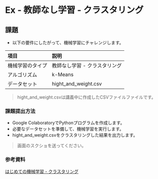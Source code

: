 # Ex - 教師なし学習 - クラスタリング

## 課題

* 以下の要件にしたがって、機械学習にチャレンジします。

|項目|説明|
|:--|:--|
|機械学習のタイプ|教師なし学習 - クラスタリング|
|アルゴリズム|k-Means|
|データセット| hight_and_weight.csv |

> hight_and_weight.csvは講義中に作成したCSVファイルファイルです。

### 課題提出方法

* Google ColaboratoryでPythonプログラムを作成します。
* 必要なデータセットを準備して、機械学習を実行します。
* hight_and_weight.csvをクラスタリングした結果を出力します。

> 画面のスクショを送ってください。

### 参考資料

[はじめての機械学習 - クラスタリング](../004.md)

<!-- 
from sklearn.cluster import KMeans

model = KMeans(n_clusters=2)
hw_df = pd.read_csv("height_and_weight.csv")
model.fit(hw_df)

print(model.labels_)

hw_df["label"] = model.labels_
hw_df.loc[98:102, :]

hw_df.plot.scatter(x="height", y="weight", c="label", colormap="viridis")
-->

